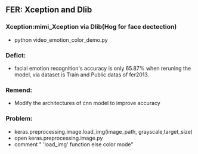 FER: Xception and Dlib
-- 
### Xception:mimi_Xception via Dlib(Hog for face dectection)
- python video_emotion_color_demo.py 

### Defict:
- facial emotion recognition's accuracy is only 65.87% when reruning the model, via dataset is Train and Public datas of fer2013.

### Remend: 
- Modify the architectures of cnn model to improve accuracy


### Problem:
- keras.preprocessing.image.load_img(image_path, grayscale,target_size) 
- open keras.preprocessing.image.py 
- comment " 'load_img' function else color mode"
